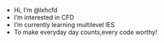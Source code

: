 -  Hi, I’m @lxhcfd
-  I’m interested in CFD
-  I’m currently learning multilevel lES
-  To make everyday day counts,every code worthy!


<!---

--->
